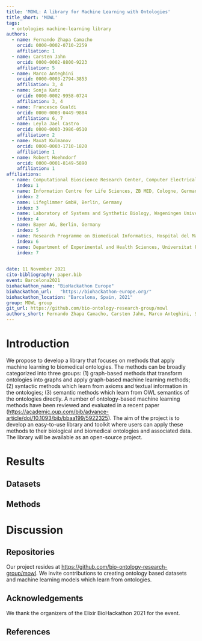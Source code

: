 ```yaml
---
title: 'MOWL: A library for Machine Learning with Ontologies'
title_short: 'MOWL'
tags:
  - ontologies machine-learning library
authors:
  - name: Fernando Zhapa Camacho
    orcid: 0000-0002-0710-2259
    affiliation: 1
  - name: Carsten Jahn
    orcid: 0000-0002-8800-9223
    affiliation: 5
  - name: Marco Anteghini
    orcid: 0000-0003-2794-3853
    affiliation: 3, 4
  - name: Sonja Katz
    orcid: 0000-0002-9958-0724 
    affiliation: 3, 4
  - name: Francesco Gualdi
    orcid: 0000-0003-0449-9884
    affiliation: 6, 7
  - name: Leyla Jael Castro
    orcid: 0000-0003-3986-0510
    affiliation: 2
  - name: Maxat Kulmanov
    orcid: 0000-0003-1710-1820
    affiliation: 1
  - name: Robert Hoehndorf
    orcid: 0000-0001-8149-5890
    affiliation: 1
affiliations:
  - name: Computational Bioscience Research Center, Computer Electrical and Mathematical Sciences & Engineering Division, King Abdullah University of Science and Technology, Thuwal, Saudi Arabia
    index: 1
  - name: Information Centre for Life Sciences, ZB MED, Cologne, Germany
    index: 2
  - name: Lifeglimmer GmbH, Berlin, Germany
    index: 3
  - name: Laboratory of Systems and Synthetic Biology, Wageningen University & Research, Wageningen WE, The Netherlands
    index: 4
  - name: Bayer AG, Berlin, Germany
    index: 5
  - name: Research Programme on Biomedical Informatics, Hospital del Mar Medical Research Institute, Barcelona, Spain
    index: 6
  - name: Department of Experimental and Health Sciences, Universitat Pompeu Fabra, Barcelona, Spain
    index: 7
  

date: 11 November 2021
cito-bibliography: paper.bib
event: Barcelona2021
biohackathon_name: "BioHackathon Europe"
biohackathon_url:   "https://biohackathon-europe.org/"
biohackathon_location: "Barcalona, Spain, 2021"
group: MOWL group
git_url: https://github.com/bio-ontology-research-group/mowl
authors_short: Fernando Zhapa Camacho, Carsten Jahn, Marco Anteghini, Sonja Katz, Francesco Gualdi, Leyla Jael Castro, Maxat Kulmanov, Robert Hoehndorf
---
```


# Introduction

We propose to develop a library that focuses on methods that apply machine learning to biomedical ontologies. The methods can be broadly categorized into three groups: (1) graph-based methods that transform ontologies into graphs and apply graph-based machine learning methods; (2) syntactic methods which learn from axioms and textual information in the ontologies; (3) semantic methods which learn from OWL semantics of the ontologies directly. A number of ontology-based machine learning methods have been reviewed and evaluated in a recent paper (https://academic.oup.com/bib/advance-article/doi/10.1093/bib/bbaa199/5922325). The aim of the project is to develop an easy-to-use library and toolkit where users can apply these methods to their biological and biomedical ontologies and associated data. The library will be available as an open-source project.

# Results

## Datasets

## Methods

# Discussion

## Repositories
Our project resides at https://github.com/bio-ontology-research-group/mowl. We invite contributions
to creating ontology based datasets and machine learning models which learn from ontologies.

## Acknowledgements

We thank the organizers of the Elixir BioHackathon 2021 for the event.

## References
